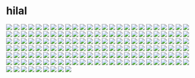# hilal

![](/1/Hilal-01.jpg)
![](/1/Hilal-02.jpg)
![](/1/image001.jpg)
![](/1/image002.jpg)
![](/1/image003.jpg)
![](/1/image004.jpg)
![](/1/image005.jpg)
![](/1/image006.jpg)
![](/1/image007.jpg)
![](/1/image008.jpg)
![](/1/image009.jpg)
![](/1/image010.jpg)
![](/1/image011.jpg)
![](/1/image012.jpg)
![](/1/image013.jpg)
![](/1/image014.jpg)
![](/1/image015.jpg)
![](/1/image016.jpg)
![](/1/image017.jpg)
![](/1/image018.jpg)
![](/1/image019.jpg)
![](/1/image020.jpg)
![](/1/image021.jpg)
![](/1/image022.jpg)
![](/1/image023.jpg)
![](/1/image024.jpg)
![](/1/image025.jpg)
![](/1/image026.jpg)
![](/1/image027.jpg)
![](/1/image028.jpg)
![](/1/image029.jpg)
![](/1/image030.jpg)
![](/1/image031.jpg)
![](/1/image032.jpg)
![](/1/image033.jpg)
![](/1/image034.jpg)
![](/1/image035.jpg)
![](/1/image036.jpg)
![](/1/image037.jpg)
![](/1/image038.jpg)
![](/1/image039.jpg)
![](/1/image040.jpg)
![](/1/image041.jpg)
![](/1/image042.jpg)
![](/1/image043.jpg)
![](/1/image044.jpg)
![](/1/image045.jpg)
![](/1/image046.jpg)
![](/1/image047.jpg)
![](/1/image048.jpg)
![](/1/image049.jpg)
![](/1/image050.jpg)
![](/1/image051.jpg)
![](/1/image052.jpg)
![](/1/image053.jpg)
![](/1/image054.jpg)
![](/1/image055.jpg)
![](/1/image056.jpg)
![](/1/image057.jpg)
![](/1/image058.jpg)
![](/1/image059.jpg)
![](/1/image060.jpg)
![](/1/image061.jpg)
![](/1/image062.jpg)
![](/1/image063.jpg)
![](/1/image064.jpg)
![](/1/image065.jpg)
![](/1/image066.jpg)
![](/1/image067.jpg)
![](/1/image068.jpg)
![](/1/image069.jpg)
![](/1/image070.jpg)
![](/1/image071.jpg)
![](/1/image072.jpg)
![](/1/image073.jpg)
![](/1/image074.jpg)
![](/1/image075.jpg)
![](/1/image076.jpg)
![](/1/image077.jpg)
![](/1/image078.jpg)
![](/1/image079.jpg)
![](/1/image080.jpg)
![](/1/image081.jpg)
![](/1/image082.jpg)
![](/1/image083.jpg)
![](/1/image084.jpg)
![](/1/image085.jpg)
![](/1/image086.jpg)
![](/1/image087.jpg)
![](/1/image088.jpg)
![](/1/image089.jpg)
![](/1/image090.jpg)
![](/1/image091.jpg)
![](/1/image092.jpg)
![](/1/image093.jpg)
![](/1/image094.jpg)
![](/1/image095.jpg)
![](/1/image096.jpg)
![](/1/image097.jpg)
![](/1/image098.jpg)
![](/1/image099.jpg)
![](/1/image100.jpg)
![](/1/image101.jpg)
![](/1/image102.jpg)
![](/1/image103.jpg)
![](/1/image104.jpg)
![](/1/image105.jpg)
![](/1/image106.jpg)
![](/1/image107.jpg)
![](/1/image108.jpg)
![](/1/image109.jpg)
![](/1/image110.jpg)
![](/1/image111.jpg)
![](/1/image112.jpg)
![](/1/image113.jpg)
![](/1/image114.jpg)
![](/1/image115.jpg)
![](/1/image116.jpg)
![](/1/image117.jpg)
![](/1/image118.jpg)
![](/1/image119.jpg)
![](/1/image120.jpg)
![](/1/image121.jpg)
![](/1/image122.jpg)
![](/1/image123.jpg)
![](/1/image124.jpg)
![](/1/image125.jpg)
![](/1/image126.jpg)
![](/1/image127.jpg)
![](/1/image128.jpg)
![](/1/image129.jpg)
![](/1/image130.jpg)
![](/1/image131.jpg)
![](/1/image132.jpg)
![](/1/image133.jpg)
![](/1/image134.jpg)
![](/1/image135.jpg)
![](/1/image136.jpg)
![](/1/image137.jpg)
![](/1/image138.jpg)
![](/1/image139.jpg)
![](/1/image140.jpg)
![](/1/image141.jpg)
![](/1/image142.jpg)
![](/1/image143.jpg)
![](/1/image144.jpg)
![](/1/image145.jpg)
![](/1/image146.jpg)
![](/1/image147.jpg)
![](/1/image148.jpg)
![](/1/image149.jpg)
![](/1/image150.jpg)
![](/1/image151.jpg)
![](/1/image152.jpg)
![](/1/image153.jpg)
![](/1/image154.jpg)
![](/1/image155.jpg)
![](/1/image156.jpg)
![](/1/image157.jpg)

